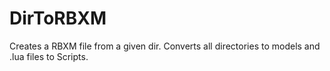 DirToRBXM
=========

Creates a RBXM file from a given dir. Converts all directories to models and .lua files to Scripts.
